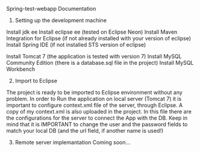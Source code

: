 Spring-test-webapp Documentation

1) Setting up the development machine

Install jdk ee
Install eclipse ee (tested on Eclipse Neon)
Install Maven Integration for Eclipse (if not already installed with your version of eclipse)
Install Spring IDE (if not installed STS version of eclipse)
 
Install Tomcat 7 (the application is tested with version 7)
Install MySQL Community Edition (there is a database.sql file in the project)
Install MySQL Workbench

2) Import to Eclipse 

The project is ready to be imported to Eclipse environment without any problem.
In order to Run the application on local server (Tomcat 7) it is important to configure
context.xml file of the server, through Eclipse. A copy of my context.xml is also uploaded
in the project. In this file there are the configurations for the server to connect the App
with the DB. Keep in mind that it is IMPORTANT to change the user and the password fields to 
match your local DB (and the url field, if another name is used!)

3) Remote server implemantation
Coming soon...